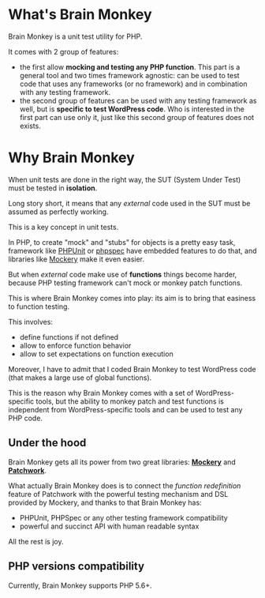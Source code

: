 <!--
currentMenu: "whatwhy"
currentSection: "Getting Started"
title: "What & Why"
-->
# What's Brain Monkey

Brain Monkey is a unit test utility for PHP.

It comes with 2 group of features:

 - the first allow **mocking and testing any PHP function**. This part is a general tool and two times framework agnostic: can be used to test code that uses any frameworks (or no framework) and in combination with any testing framework.
 - the second group of features can be used with any testing framework as well, but is **specific to test WordPress code**.
   Who is interested in the first part can use only it, just like this second group of features does not exists.




# Why Brain Monkey

When unit tests are done in the right way, the SUT (System Under Test) must be tested in **isolation**.

Long story short, it means that any *external* code used in the SUT must be assumed as perfectly working.

This is a key concept in unit tests.

In PHP, to create "mock" and "stubs" for objects is a pretty easy task, framework like [PHPUnit](https://phpunit.de/manual/current/en/test-doubles.html) or [phpspec](http://www.phpspec.net/en/latest/manual/prophet-objects.html) have embedded features to do that, and libraries like [Mockery](https://github.com/padraic/mockery) make it even easier.

But when *external* code make use of **functions** things become harder, because PHP testing framework can't mock or monkey patch functions.

This is where Brain Monkey comes into play: its aim is to bring that easiness to function testing.

This involves:

 - define functions if not defined
 - allow to enforce function behavior
 - allow to set expectations on function execution

Moreover, I have to admit that I coded Brain Monkey to test WordPress code (that makes a large use of global functions).

This is the reason why Brain Monkey comes with a set of WordPress-specific tools, but the ability to monkey patch and test functions is independent from WordPress-specific tools and can be used to test any PHP code.



## Under the hood

Brain Monkey gets all its power from two great libraries: [**Mockery**](http://docs.mockery.io/) and [**Patchwork**](http://antecedent.github.io/patchwork/).

What actually Brain Monkey does is to connect the *function redefinition* feature of Patchwork with the powerful testing mechanism and DSL provided by Mockery, and thanks to that Brain Monkey has:

 - PHPUnit, PHPSpec or any other testing framework compatibility
 - powerful and succinct API with human readable syntax

All the rest is joy.



## PHP versions compatibility

Currently, Brain Monkey supports PHP 5.6+.